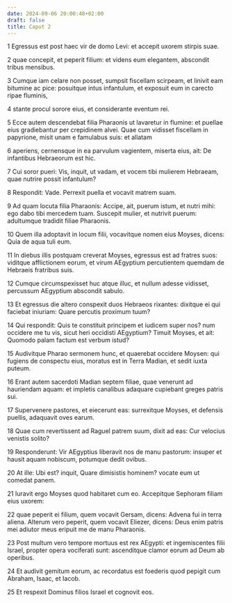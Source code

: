 ```yaml
---
date: 2024-09-06 20:00:48+02:00
draft: false
title: Caput 2
---
```





1 Egressus est post haec vir de domo Levi: et accepit uxorem stirpis suae.

2 quae concepit, et peperit filium: et videns eum elegantem, abscondit tribus mensibus.

3 Cumque iam celare non posset, sumpsit fiscellam scirpeam, et linivit eam bitumine ac pice: posuitque intus infantulum, et exposuit eum in carecto ripae fluminis,

4 stante procul sorore eius, et considerante eventum rei.

5 Ecce autem descendebat filia Pharaonis ut lavaretur in flumine: et puellae eius gradiebantur per crepidinem alvei. Quae cum vidisset fiscellam in papyrione, misit unam e famulabus suis: et allatam

6 aperiens, cernensque in ea parvulum vagientem, miserta eius, ait: De infantibus Hebraeorum est hic.

7 Cui soror pueri: Vis, inquit, ut vadam, et vocem tibi mulierem Hebraeam, quae nutrire possit infantulum?

8 Respondit: Vade. Perrexit puella et vocavit matrem suam.

9 Ad quam locuta filia Pharaonis: Accipe, ait, puerum istum, et nutri mihi: ego dabo tibi mercedem tuam. Suscepit mulier, et nutrivit puerum: adultumque tradidit filiae Pharaonis.

10 Quem illa adoptavit in locum filii, vocavitque nomen eius Moyses, dicens: Quia de aqua tuli eum.

11 In diebus illis postquam creverat Moyses, egressus est ad fratres suos: viditque afflictionem eorum, et virum AEgyptium percutientem quemdam de Hebraeis fratribus suis.

12 Cumque circumspexisset huc atque illuc, et nullum adesse vidisset, percussum AEgyptium abscondit sabulo.

13 Et egressus die altero conspexit duos Hebraeos rixantes: dixitque ei qui faciebat iniuriam: Quare percutis proximum tuum?

14 Qui respondit: Quis te constituit principem et iudicem super nos? num occidere me tu vis, sicut heri occidisti AEgyptium? Timuit Moyses, et ait: Quomodo palam factum est verbum istud?

15 Audivitque Pharao sermonem hunc, et quaerebat occidere Moysen: qui fugiens de conspectu eius, moratus est in Terra Madian, et sedit iuxta puteum.

16 Erant autem sacerdoti Madian septem filiae, quae venerunt ad hauriendam aquam: et impletis canalibus adaquare cupiebant greges patris sui.

17 Supervenere pastores, et eiecerunt eas: surrexitque Moyses, et defensis puellis, adaquavit oves earum.

18 Quae cum revertissent ad Raguel patrem suum, dixit ad eas: Cur velocius venistis solito?

19 Responderunt: Vir AEgyptius liberavit nos de manu pastorum: insuper et hausit aquam nobiscum, potumque dedit ovibus.

20 At ille: Ubi est? inquit, Quare dimisistis hominem? vocate eum ut comedat panem.

21 Iuravit ergo Moyses quod habitaret cum eo. Accepitque Sephoram filiam eius uxorem:

22 quae peperit ei filium, quem vocavit Gersam, dicens: Advena fui in terra aliena. Alterum vero peperit, quem vocavit Eliezer, dicens: Deus enim patris mei adiutor meus eripuit me de manu Pharaonis.

23 Post multum vero tempore mortuus est rex AEgypti: et ingemiscentes filii Israel, propter opera vociferati sunt: ascenditque clamor eorum ad Deum ab operibus.

24 Et audivit gemitum eorum, ac recordatus est foederis quod pepigit cum Abraham, Isaac, et Iacob.

25 Et respexit Dominus filios Israel et cognovit eos.

